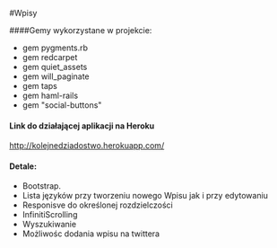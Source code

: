 #Wpisy

####Gemy wykorzystane w projekcie:
* gem pygments.rb
* gem redcarpet
* gem quiet_assets
* gem will_paginate
* gem taps
* gem haml-rails
* gem "social-buttons"



#### Link do działającej aplikacji na Heroku
http://kolejnedziadostwo.herokuapp.com/

#### Detale:
* Bootstrap. 
* Lista języków przy tworzeniu nowego Wpisu jak i przy edytowaniu
* Responisve do określonej rozdzielczości 
* InfinitiScrolling
* Wyszukiwanie
* Możliwośc dodania wpisu na twittera

